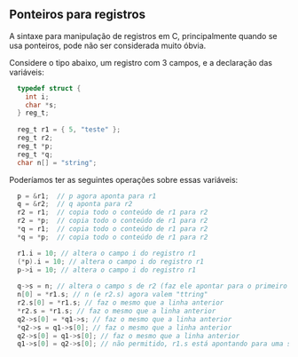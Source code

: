 ## Ponteiros para registros

A sintaxe para manipulação de registros em C, principalmente quando se usa ponteiros, pode não ser considerada muito óbvia.

Considere o tipo abaixo, um registro com 3 campos, e a declaração das variáveis:
```c
  typedef struct {
    int i;
    char *s;
  } reg_t;
  
  reg_t r1 = { 5, "teste" };
  reg_t r2;
  reg_t *p;
  reg_t *q;
  char n[] = "string";
```
Poderíamos ter as seguintes operações sobre essas variáveis:
```c
  p = &r1;  // p agora aponta para r1
  q = &r2;  // q aponta para r2
  r2 = r1;  // copia todo o conteúdo de r1 para r2
  r2 = *p;  // copia todo o conteúdo de r1 para r2
  *q = r1;  // copia todo o conteúdo de r1 para r2
  *q = *p;  // copia todo o conteúdo de r1 para r2

  r1.i = 10; // altera o campo i do registro r1
  (*p).i = 10; // altera o campo i do registro r1
  p->i = 10; // altera o campo i do registro r1
  
  q->s = n; // altera o campo s de r2 (faz ele apontar para o primeiro caractere do vetor n, ele estava apontando para o primeiro caractere da string constante "teste", para onde o campo s de r1 ainda está apontado)
  n[0] = *r1.s; // n (e r2.s) agora valem "ttring"
  r2.s[0] = *r1.s; // faz o mesmo que a linha anterior
  *r2.s = *r1.s; // faz o mesmo que a linha anterior
  q2->s[0] = *q1->s; // faz o mesmo que a linha anterior
  *q2->s = q1->s[0]; // faz o mesmo que a linha anterior
  q2->s[0] = q1->s[0]; // faz o mesmo que a linha anterior
  q1->s[0] = q2->s[0]; // não permitido, r1.s está apontando para uma string constante, que não pode ser alterada
```
